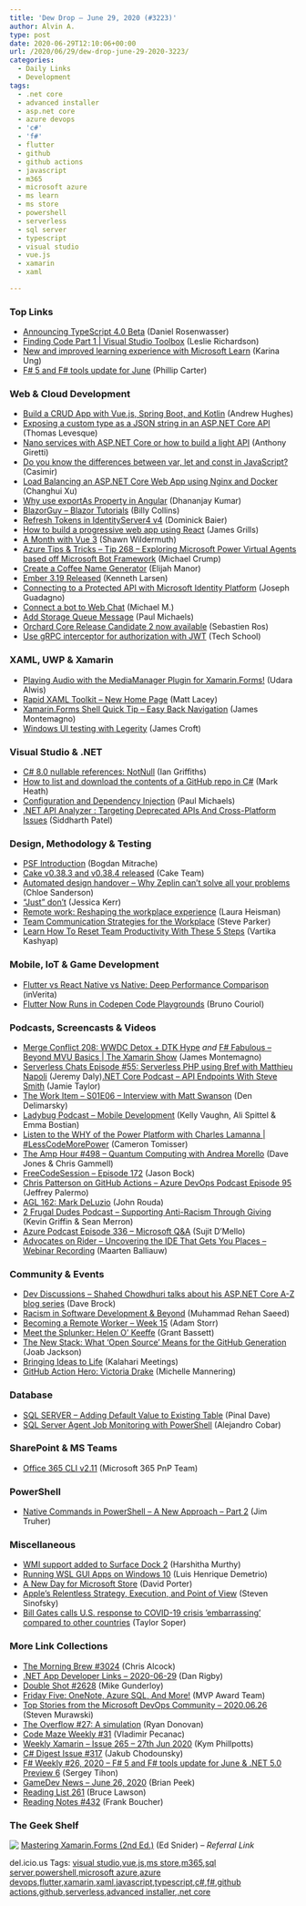 ```yaml
---
title: 'Dew Drop – June 29, 2020 (#3223)'
author: Alvin A.
type: post
date: 2020-06-29T12:10:06+00:00
url: /2020/06/29/dew-drop-june-29-2020-3223/
categories:
  - Daily Links
  - Development
tags:
  - .net core
  - advanced installer
  - asp.net core
  - azure devops
  - 'c#'
  - 'f#'
  - flutter
  - github
  - github actions
  - javascript
  - m365
  - microsoft azure
  - ms learn
  - ms store
  - powershell
  - serverless
  - sql server
  - typescript
  - visual studio
  - vue.js
  - xamarin
  - xaml

---
```

### <a name="top"></a>Top Links

  * <a href="https://devblogs.microsoft.com/typescript/announcing-typescript-4-0-beta/" target="_blank" rel="noopener noreferrer">Announcing TypeScript 4.0 Beta</a> (Daniel Rosenwasser)
  * <a href="https://channel9.msdn.com/Shows/Visual-Studio-Toolbox/Finding-Code-Part-1?WT.mc_id=DX_MVP4025064" target="_blank" rel="noopener noreferrer">Finding Code Part 1 | Visual Studio Toolbox</a> (Leslie Richardson)
  * <a href="https://techcommunity.microsoft.com/t5/microsoft-learn-blog/new-and-improved-learning-experience-with-microsoft-learn/ba-p/1469340" target="_blank" rel="noopener noreferrer">New and improved learning experience with Microsoft Learn</a> (Karina Ung)
  * <a href="https://devblogs.microsoft.com/dotnet/f-5-and-f-tools-update-for-june/" target="_blank" rel="noopener noreferrer">F# 5 and F# tools update for June</a> (Phillip Carter)



### <a name="web"></a>Web & Cloud Development

  * <a href="https://developer.okta.com/blog/2020/06/26/spring-boot-vue-kotlin" target="_blank" rel="noopener noreferrer">Build a CRUD App with Vue.js, Spring Boot, and Kotlin</a> (Andrew Hughes)
  * <a href="https://thomaslevesque.com/2020/06/27/exposing-custom-type-as-json-string-in-asp-net-core-api/" target="_blank" rel="noopener noreferrer">Exposing a custom type as a JSON string in an ASP.NET Core API</a> (Thomas Levesque)
  * <a href="https://anthonygiretti.com/2020/06/29/nano-services-with-asp-net-core-or-how-to-build-a-light-api/" target="_blank" rel="noopener noreferrer">Nano services with ASP.NET Core or how to build a light API</a> (Anthony Giretti)
  * <a href="https://codeburst.io/do-you-know-the-differences-between-var-let-and-const-in-javascript-b08cd3acc8b0?source=rss----61061eb0c96b---4" target="_blank" rel="noopener noreferrer">Do you know the differences between var, let and const in JavaScript?</a> (Casimir)
  * <a href="https://codeburst.io/load-balancing-an-asp-net-core-web-app-using-nginx-and-docker-66753eb08204?source=rss----61061eb0c96b---4" target="_blank" rel="noopener noreferrer">Load Balancing an ASP.NET Core Web App using Nginx and Docker</a> (Changhui Xu)
  * <a href="https://debugmode.net/2020/06/28/why-use-exportas-property-in-angular/" target="_blank" rel="noopener noreferrer">Why use exportAs Property in Angular</a> (Dhananjay Kumar)
  * <a href="https://blazorguy.net/" target="_blank" rel="noopener noreferrer">BlazorGuy &#8211; Blazor Tutorials</a> (Billy Collins)
  * <a href="https://leastprivilege.com/2020/06/29/refresh-tokens-in-identityserver4-v4/" target="_blank" rel="noopener noreferrer">Refresh Tokens in IdentityServer4 v4</a> (Dominick Baier)
  * <a href="https://stackify.com/how-to-build-a-progressive-web-app-using-react/" target="_blank" rel="noopener noreferrer">How to build a progressive web app using React</a> (James Grills)
  * <a href="http://wildermuth.com/2020/06/28/A-Month-with-Vue-3" target="_blank" rel="noopener noreferrer">A Month with Vue 3</a> (Shawn Wildermuth)
  * <a href="https://microsoft.github.io/AzureTipsAndTricks/blog/tip268.html" target="_blank" rel="noopener noreferrer">Azure Tips & Tricks &#8211; Tip 268 &#8211; Exploring Microsoft Power Virtual Agents based off Microsoft Bot Framework</a> (Michael Crump)
  * <a href="https://elijahmanor.com/coffee-name-generator" target="_blank" rel="noopener noreferrer">Create a Coffee Name Generator</a> (Elijah Manor)
  * <a href="https://blog.emberjs.com/2020/06/26/ember-3-19-released.html" target="_blank" rel="noopener noreferrer">Ember 3.19 Released</a> (Kenneth Larsen)
  * <a href="https://www.josephguadagno.net/2020/06/26/connecting-to-an-api-protected-by-microsoft-identity-platform" target="_blank" rel="noopener noreferrer">Connecting to a Protected API with Microsoft Identity Platform</a> (Joseph Guadagno)
  * <a href="https://blog.botframework.com/2020/06/28/connect-a-bot-to-web-chat/?utm_source=rss&utm_medium=rss&utm_campaign=connect-a-bot-to-web-chat" target="_blank" rel="noopener noreferrer">Connect a bot to Web Chat</a> (Michael M.)
  * <a href="https://www.pmichaels.net/2020/06/27/add-storage-queue-message/?utm_source=rss&utm_medium=rss&utm_campaign=add-storage-queue-message" target="_blank" rel="noopener noreferrer">Add Storage Queue Message</a> (Paul Michaels)
  * <a href="https://devblogs.microsoft.com/aspnet/orchard-core-release-candidate-2-now-available/" target="_blank" rel="noopener noreferrer">Orchard Core Release Candidate 2 now available</a> (Sebastien Ros)
  * <a href="https://dev.to/techschoolguru/use-grpc-interceptor-for-authorization-with-jwt-1c5h" target="_blank" rel="noopener noreferrer">Use gRPC interceptor for authorization with JWT</a> (Tech School)



### <a name="silverlight"></a>XAML, UWP & Xamarin

  * <a href="https://theconfuzedsourcecode.wordpress.com/2020/06/28/playing-audio-with-the-mediamanager-plugin-for-xamarin-forms/" target="_blank" rel="noopener noreferrer">Playing Audio with the MediaManager Plugin for Xamarin.Forms!</a> (Udara Alwis)
  * <a href="https://rapidxaml.dev/" target="_blank" rel="noopener noreferrer">Rapid XAML Toolkit &#8211; New Home Page</a> (Matt Lacey)
  * <a href="https://devblogs.microsoft.com/xamarin/xamarin-forms-shell-back-navigation/" target="_blank" rel="noopener noreferrer">Xamarin.Forms Shell Quick Tip – Easy Back Navigation</a> (James Montemagno)
  * <a href="https://www.jamescroft.co.uk/windows-ui-testing-with-legerity/" target="_blank" rel="noopener noreferrer">Windows UI testing with Legerity</a> (James Croft)



### <a name="dotnet"></a>Visual Studio & .NET

  * <a href="https://endjin.com/blog/2020/06/dotnet-csharp-8-nullable-references-notnull.html" target="_blank" rel="noopener noreferrer">C# 8.0 nullable references: NotNull</a> (Ian Griffiths)
  * <a href="https://markheath.net/post/list-and-download-github-repo-cs" target="_blank" rel="noopener noreferrer">How to list and download the contents of a GitHub repo in C#</a> (Mark Heath)
  * <a href="https://www.pmichaels.net/2020/06/27/configuration-and-dependency-injection/?utm_source=rss&utm_medium=rss&utm_campaign=configuration-and-dependency-injection" target="_blank" rel="noopener noreferrer">Configuration and Dependency Injection</a> (Paul Michaels)
  * <a href="https://www.techblogcity.com/2020/06/27/net-api-analyzer-targeting-deprecated-apis-and-cross-platform-issues/" target="_blank" rel="noopener noreferrer">.NET API Analyzer : Targeting Deprecated APIs And Cross-Platform Issues</a> (Siddharth Patel)



### <a name="design"></a>Design, Methodology & Testing

  * <a href="https://www.advancedinstaller.com/package-support-framework-introduction.html" target="_blank" rel="noopener noreferrer">PSF Introduction</a> (Bogdan Mitrache)
  * <a href="https://dotnetkicks.com/r/501771?url=https://cakebuild.net/blog/2020/06/cake-v0.38.3-released-in-v0.38.3" target="_blank" rel="noopener noreferrer">Cake v0.38.3 and v0.38.4 released</a> (Cake Team)
  * <a href="https://blog.scottlogic.com/2020/06/25/Automated-design-tools.html" target="_blank" rel="noopener noreferrer">Automated design handover &#8211; Why Zeplin can&#8217;t solve all your problems</a> (Chloe Sanderson)
  * <a href="https://jessitron.com/2020/06/26/just-dont/" target="_blank" rel="noopener noreferrer">“Just” don’t</a> (Jessica Kerr)
  * <a href="https://github.blog/2020-06-26-remote-work-reshaping-the-workplace-experience/" target="_blank" rel="noopener noreferrer">Remote work: Reshaping the workplace experience</a> (Laura Heisman)
  * <a href="https://dzone.com/articles/team-communication-strategies-for-the-workplace" target="_blank" rel="noopener noreferrer">Team Communication Strategies for the Workplace</a> (Steve Parker)
  * <a href="https://hackernoon.com/learn-how-to-reset-team-productivity-with-these-5-steps-ewe3u08?source=rss" target="_blank" rel="noopener noreferrer">Learn How To Reset Team Productivity With These 5 Steps</a> (Vartika Kashyap)



### <a name="mobile"></a>Mobile, IoT & Game Development

  * <a href="https://medium.com/swlh/flutter-vs-react-native-vs-native-deep-performance-comparison-990b90c11433?source=rss----f5af2b715248---4" target="_blank" rel="noopener noreferrer">Flutter vs React Native vs Native: Deep Performance Comparison</a> (inVerita)
  * <a href="https://www.infoq.com/news/2020/06/flutter-web-codepen-playground/?utm_campaign=infoq_content&utm_source=infoq&utm_medium=feed&utm_term=global" target="_blank" rel="noopener noreferrer">Flutter Now Runs in Codepen Code Playgrounds</a> (Bruno Couriol)



### <a name="podcasts"></a>Podcasts, Screencasts & Videos

  * <a href="http://www.mergeconflict.fm/208" target="_blank" rel="noopener noreferrer">Merge Conflict 208: WWDC Detox + DTK Hype</a> _and_ <a href="https://channel9.msdn.com/Shows/XamarinShow/FSharp-Fabulous-Beyond-MVU-Basics?WT.mc_id=DX_MVP4025064" target="_blank" rel="noopener noreferrer">F# Fabulous &#8211; Beyond MVU Basics | The Xamarin Show</a> (James Montemagno)
  * <a href="https://share.transistor.fm/s/191b13c3" target="_blank" rel="noopener noreferrer">Serverless Chats Episode #55: Serverless PHP using Bref with Matthieu Napoli</a> (Jeremy Daly)<a href="https://dotnetcore.show/episode-54-api-endpoints-with-steve-smith/" target="_blank" rel="noopener noreferrer">.NET Core Podcast &#8211; API Endpoints With Steve Smith</a> (Jamie Taylor)
  * <a href="https://theworkitem.com/blog/interview-with-matt-swanson/" target="_blank" rel="noopener noreferrer">The Work Item &#8211; S01E06 &#8211; Interview with Matt Swanson</a> (Den Delimarsky)
  * <a href="https://www.ladybug.dev/episodes/mobile-development" target="_blank" rel="noopener noreferrer">Ladybug Podcast &#8211; Mobile Development</a> (Kelly Vaughn, Ali Spittel & Emma Bostian)
  * <a href="https://channel9.msdn.com/Shows/Less-Code-More-Power/Listen-to-the-WHY-of-the-Power-Platform-with-Charles-Lamanna?WT.mc_id=DX_MVP4025064" target="_blank" rel="noopener noreferrer">Listen to the WHY of the Power Platform with Charles Lamanna | #LessCodeMorePower</a> (Cameron Tomisser)
  * <a href="http://feedproxy.google.com/~r/TheAmpHour/~3/SbX3GXug5z4/" target="_blank" rel="noopener noreferrer">The Amp Hour #498 – Quantum Computing with Andrea Morello</a> (Dave Jones & Chris Gammell)
  * <a href="http://www.youtube.com/watch?v=rT3Sjqm0UFY" target="_blank" rel="noopener noreferrer">FreeCodeSession &#8211; Episode 172</a> (Jason Bock)
  * <a href="http://azuredevopspodcast.clear-measure.com/chris-patterson-on-github-actions-episode-95" target="_blank" rel="noopener noreferrer">Chris Patterson on GitHub Actions &#8211; Azure DevOps Podcast Episode 95</a> (Jeffrey Palermo)
  * <a href="https://www.ageekleader.com/agl-162-mark-deluzio/" target="_blank" rel="noopener noreferrer">AGL 162: Mark DeLuzio</a> (John Rouda)
  * <a href="https://2frugaldudes.com/supporting-anti-racism-through-giving/" target="_blank" rel="noopener noreferrer">2 Frugal Dudes Podcast &#8211; Supporting Anti-Racism Through Giving</a> (Kevin Griffin & Sean Merron)
  * <a href="http://azpodcast.azurewebsites.net/post/Episode-336-Microsoft-QA1" target="_blank" rel="noopener noreferrer">Azure Podcast Episode 336 &#8211; Microsoft Q&A</a> (Sujit D&#8217;Mello)
  * <a href="https://blog.jetbrains.com/dotnet/2020/06/26/advocates-rider-uncovering-ide-gets-places-webinar-recording/" target="_blank" rel="noopener noreferrer">Advocates on Rider – Uncovering the IDE That Gets You Places – Webinar Recording</a> (Maarten Balliauw)



### <a name="events"></a>Community & Events

  * <a href="https://daveabrock.com/2020/06/28/dev-discussions-shahed-chowdhuri" target="_blank" rel="noopener noreferrer">Dev Discussions &#8211; Shahed Chowdhuri talks about his ASP.NET Core A-Z blog series</a> (Dave Brock)
  * <a href="https://rehansaeed.com/racism-in-software-development-and-beyond/" target="_blank" rel="noopener noreferrer">Racism in Software Development & Beyond</a> (Muhammad Rehan Saeed)
  * <a href="http://feedproxy.google.com/~r/WestDiscGolf/~3/McX8fTGYqZU/becoming-a-remote-worker-week-15" target="_blank" rel="noopener noreferrer">Becoming a Remote Worker &#8211; Week 15</a> (Adam Storr)
  * <a href="https://www.splunk.com/en_us/blog/splunklife/meet-the-splunker-helen-o-keeffe.html" target="_blank" rel="noopener noreferrer">Meet the Splunker: Helen O&#8217; Keeffe</a> (Grant Bassett)
  * <a href="https://thenewstack.io/the-new-stack-what-open-source-means-for-the-github-generation/" target="_blank" rel="noopener noreferrer">The New Stack: What ‘Open Source’ Means for the GitHub Generation</a> (Joab Jackson)
  * <a href="https://www.kalaharimeetingsblog.com/bloghome/bringing-ideas-to-life" target="_blank" rel="noopener noreferrer">Bringing Ideas to Life</a> (Kalahari Meetings)
  * <a href="https://github.blog/2020-06-26-github-action-hero-victoria-drake/" target="_blank" rel="noopener noreferrer">GitHub Action Hero: Victoria Drake</a> (Michelle Mannering)



### <a name="sql"></a>Database

  * <a href="https://blog.sqlauthority.com/2020/06/27/sql-server-adding-default-value-to-existing-table/?utm_source=rss&utm_medium=rss&utm_campaign=sql-server-adding-default-value-to-existing-table" target="_blank" rel="noopener noreferrer">SQL SERVER – Adding Default Value to Existing Table</a> (Pinal Dave)
  * <a href="http://feedproxy.google.com/~r/MSSQLTips-LatestSqlServerTips/~3/Y-gyT9sz8BY/" target="_blank" rel="noopener noreferrer">SQL Server Agent Job Monitoring with PowerShell</a> (Alejandro Cobar)



### <a name="sp"></a>SharePoint & MS Teams

  * <a href="https://developer.microsoft.com/en-us/sharepoint/blogs/office-365-cli-2-11/" target="_blank" rel="noopener noreferrer">Office 365 CLI v2.11</a> (Microsoft 365 PnP Team)



### <a name="ps"></a>PowerShell

  * <a href="https://devblogs.microsoft.com/powershell/native-commands-in-powershell-a-new-approach-part-2/" target="_blank" rel="noopener noreferrer">Native Commands in PowerShell – A New Approach – Part 2</a> (Jim Truher)



### <a name="misc"></a>Miscellaneous

  * <a href="https://techcommunity.microsoft.com/t5/surface-it-pro-blog/wmi-support-added-to-surface-dock-2/ba-p/1419000" target="_blank" rel="noopener noreferrer">WMI support added to Surface Dock 2</a> (Harshitha Murthy)
  * <a href="https://techcommunity.microsoft.com/t5/windows-dev-appconsult/running-wsl-gui-apps-on-windows-10/ba-p/1493242" target="_blank" rel="noopener noreferrer">Running WSL GUI Apps on Windows 10</a> (Luis Henrique Demetrio)
  * <a href="https://www.linkedin.com/pulse/new-day-microsoft-store-david-porter/" target="_blank" rel="noopener noreferrer">A New Day for Microsoft Store</a> (David Porter)
  * <a href="https://medium.learningbyshipping.com/apples-relentless-strategy-and-execution-7544a76aa26?source=rss----c7cd1239c0de---4" target="_blank" rel="noopener noreferrer">Apple’s Relentless Strategy, Execution, and Point of View</a> (Steven Sinofsky)
  * <a href="https://www.geekwire.com/2020/bill-gates-calls-u-s-response-covid-19-crisis-embarrassing-compared-countries/" target="_blank" rel="noopener noreferrer">Bill Gates calls U.S. response to COVID-19 crisis ’embarrassing’ compared to other countries</a> (Taylor Soper)



### <a name="links"></a>More Link Collections

  * <a href="http://feedproxy.google.com/~r/ReflectivePerspective/~3/VP_LlvzyfIQ/" target="_blank" rel="noopener noreferrer">The Morning Brew #3024</a> (Chris Alcock)
  * <a href="https://links.danrigby.com/2020/06/app-developer-links-2020-06-29/" target="_blank" rel="noopener noreferrer">.NET App Developer Links &#8211; 2020-06-29</a> (Dan Rigby)
  * <a href="https://afreshcup.com/home/2020/06/29/double-shot-2628.html" target="_blank" rel="noopener noreferrer">Double Shot #2628</a> (Mike Gunderloy)
  * <a href="https://techcommunity.microsoft.com/t5/microsoft-mvp-award-program-blog/friday-five-onenote-azure-sql-and-more/ba-p/1490208" target="_blank" rel="noopener noreferrer">Friday Five: OneNote, Azure SQL, And More!</a> (MVP Award Team)
  * <a href="https://devblogs.microsoft.com/devops/top-stories-from-the-microsoft-devops-community-2020-06-26/" target="_blank" rel="noopener noreferrer">Top Stories from the Microsoft DevOps Community – 2020.06.26</a> (Steven Murawski)
  * <a href="https://stackoverflow.blog/2020/06/26/the-overflow-27-a-simulation/" target="_blank" rel="noopener noreferrer">The Overflow #27: A simulation</a> (Ryan Donovan)
  * <a href="https://code-maze.com/code-maze-weekly-31/" target="_blank" rel="noopener noreferrer">Code Maze Weekly #31</a> (Vladimir Pecanac)
  * <a href="http://weeklyxamarin.com/issues/265" target="_blank" rel="noopener noreferrer">Weekly Xamarin &#8211; Issue 265 &#8211; 27th Jun 2020</a> (Kym Phillpotts)
  * <a href="http://feedproxy.google.com/~r/digest-csharp/~3/_MWR28Z3c6g/317" target="_blank" rel="noopener noreferrer">C# Digest Issue #317</a> (Jakub Chodounsky)
  * <a href="https://sergeytihon.com/2020/06/27/f-weekly-26-2020-f-5-and-f-tools-update-for-june-net-5-0-preview-6/" target="_blank" rel="noopener noreferrer">F# Weekly #26, 2020 – F# 5 and F# tools update for June & .NET 5.0 Preview 6</a> (Sergey Tihon)
  * <a href="https://brianpeek.com/gamedev-news-june-26-2020/" target="_blank" rel="noopener noreferrer">GameDev News &#8211; June 26, 2020</a> (Brian Peek)
  * <a href="https://www.brucelawson.co.uk/2020/reading-list-261/" target="_blank" rel="noopener noreferrer">Reading List 261</a> (Bruce Lawson)
  * <a href="http://www.frankysnotes.com/2020/06/reading-notes-432.html" target="_blank" rel="noopener noreferrer">Reading Notes #432</a> (Frank Boucher)



### <a name="shelf"></a>The Geek Shelf

<a href="https://www.amazon.com/dp/1788290267/?tag=amavin-20" target="_blank" rel="noopener noreferrer"><img decoding="async" align="left" style="margin: 0px 0px 10px; border: 0px currentcolor; border-image: none; float: left; display: inline; background-image: none;" src="https://m.media-amazon.com/images/I/51owEtnx3GL._SS135_.jpg" border="0" /></a>&nbsp;<a href="https://www.amazon.com/dp/1788290267/?tag=amavin-20" target="_blank" rel="noopener noreferrer">Mastering Xamarin.Forms (2nd Ed.)</a> (Ed Snider) _&#8211; Referral Link_







<div class="wlWriterEditableSmartContent" id="scid:77ECF5F8-D252-44F5-B4EB-D463C5396A79:210bccde-555b-4cd0-87d5-b3bb53c4132f" style="margin: 0px; padding: 0px; float: none; display: inline;">
  del.icio.us Tags: <a href="http://del.icio.us/popular/visual+studio" rel="tag">visual studio</a>,<a href="http://del.icio.us/popular/vue.js" rel="tag">vue.js</a>,<a href="http://del.icio.us/popular/ms+store" rel="tag">ms store</a>,<a href="http://del.icio.us/popular/m365" rel="tag">m365</a>,<a href="http://del.icio.us/popular/sql+server" rel="tag">sql server</a>,<a href="http://del.icio.us/popular/powershell" rel="tag">powershell</a>,<a href="http://del.icio.us/popular/microsoft+azure" rel="tag">microsoft azure</a>,<a href="http://del.icio.us/popular/azure+devops" rel="tag">azure devops</a>,<a href="http://del.icio.us/popular/flutter" rel="tag">flutter</a>,<a href="http://del.icio.us/popular/xamarin" rel="tag">xamarin</a>,<a href="http://del.icio.us/popular/xaml" rel="tag">xaml</a>,<a href="http://del.icio.us/popular/javascript" rel="tag">javascript</a>,<a href="http://del.icio.us/popular/typescript" rel="tag">typescript</a>,<a href="http://del.icio.us/popular/c%23" rel="tag">c#</a>,<a href="http://del.icio.us/popular/f%23" rel="tag">f#</a>,<a href="http://del.icio.us/popular/github+actions" rel="tag">github actions</a>,<a href="http://del.icio.us/popular/github" rel="tag">github</a>,<a href="http://del.icio.us/popular/serverless" rel="tag">serverless</a>,<a href="http://del.icio.us/popular/advanced+installer" rel="tag">advanced installer</a>,<a href="http://del.icio.us/popular/.net+core" rel="tag">.net core</a>
</div>